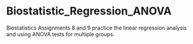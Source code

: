 # Biostatistic_Regression_ANOVA
Biostatistics Assignments 8 and 9 practice the linear regression analysis and using ANOVA tests for multiple groups.
